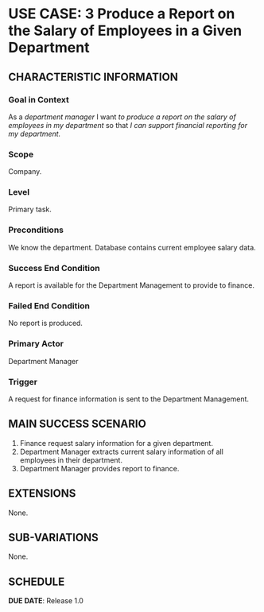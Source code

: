 # USE CASE: 3 Produce a Report on the Salary of Employees in a Given Department

## CHARACTERISTIC INFORMATION

### Goal in Context

As a *department manager* I want *to produce a report on the salary of employees in my department* so that *I can support financial reporting for my department.*

### Scope

Company.

### Level

Primary task.

### Preconditions

We know the department. Database contains current employee salary data.

### Success End Condition

A report is available for the Department Management to provide to finance.

### Failed End Condition

No report is produced.

### Primary Actor

Department Manager

### Trigger

A request for finance information is sent to the Department Management.

## MAIN SUCCESS SCENARIO

1. Finance request salary information for a given department.
2. Department Manager extracts current salary information of all employees in their department.
3. Department Manager provides report to finance.

## EXTENSIONS

None.

## SUB-VARIATIONS

None.

## SCHEDULE

**DUE DATE**: Release 1.0